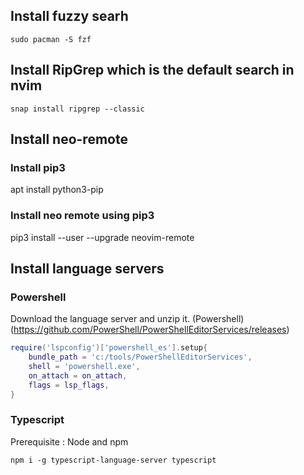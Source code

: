 ## Install fuzzy searh
```shell
sudo pacman -S fzf
```

 ## Install RipGrep which is the default search in nvim
 ```shell
 snap install ripgrep --classic
 ```

## Install neo-remote 
### Install pip3
apt install python3-pip

### Install neo remote using pip3
pip3 install --user --upgrade neovim-remote

## Install language servers
### Powershell
Download the language server and unzip it.
(Powershell) (https://github.com/PowerShell/PowerShellEditorServices/releases)
```lua 
require('lspconfig')['powershell_es'].setup{
    bundle_path = 'c:/tools/PowerShellEditorServices',
    shell = 'powershell.exe',
    on_attach = on_attach,
    flags = lsp_flags,
}

```
### Typescript
Prerequisite : Node and npm
```commandline
npm i -g typescript-language-server typescript
```
